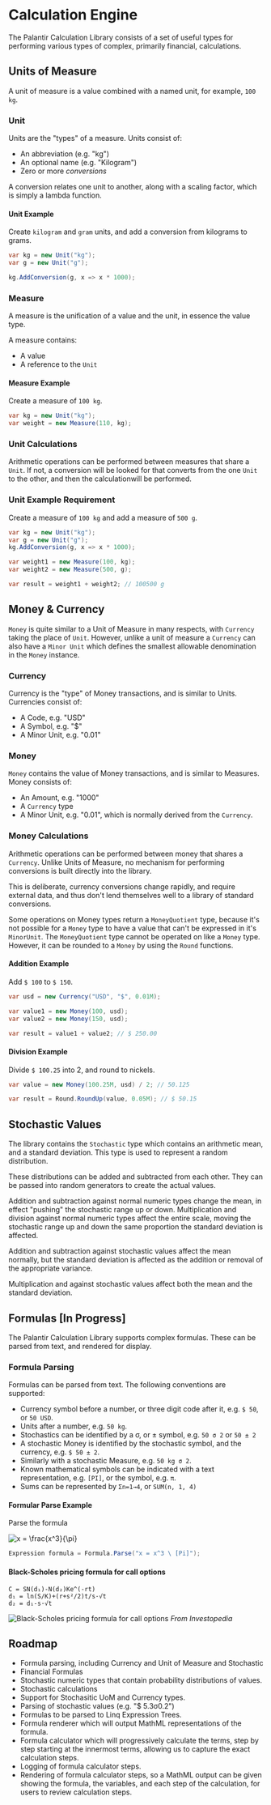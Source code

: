 # Calculation Engine

The Palantir Calculation Library consists of a set of useful types for performing various types of complex, primarily financial, calculations.

## Units of Measure

A unit of measure is a value combined with a named unit, for example, ```100 kg```.

### Unit

Units are the "types" of a measure. Units consist of:

* An abbreviation (e.g. "kg")
* An optional name (e.g. "Kilogram")
* Zero or more *conversions*

A conversion relates one unit to another, along with a scaling factor, which is simply a lambda function.

#### Unit Example

Create ```kilogram``` and ```gram``` units, and add a conversion from kilograms to grams.

~~~csharp
var kg = new Unit("kg");
var g = new Unit("g");

kg.AddConversion(g, x => x * 1000);
~~~

### Measure

A measure is the unification of a value and the unit, in essence the value type.

A measure contains:

* A value
* A reference to the ```Unit```

#### Measure Example

Create a measure of ```100 kg```.

~~~csharp
var kg = new Unit("kg");
var weight = new Measure(110, kg);
~~~

### Unit Calculations

Arithmetic operations can be performed between measures that share a ```Unit```. If not, a conversion will be looked for that converts from the one ```Unit``` to the other, and then the calculationwill be performed.

### Unit Example Requirement

Create a measure of ```100 kg``` and add a measure of ```500 g```.

~~~csharp
var kg = new Unit("kg");
var g = new Unit("g");
kg.AddConversion(g, x => x * 1000);

var weight1 = new Measure(100, kg);
var weight2 = new Measure(500, g);

var result = weight1 + weight2; // 100500 g
~~~

## Money & Currency

```Money``` is quite similar to a Unit of Measure in many respects, with ```Currency``` taking the place of ```Unit```. However, unlike a unit of measure a ```Currency``` can also have a ```Minor Unit``` which defines the smallest allowable denomination in the ```Money``` instance.

### Currency

Currency is the "type" of Money transactions, and is similar to Units. Currencies consist of:

* A Code, e.g. "USD"
* A Symbol, e.g. "$"
* A Minor Unit, e.g. "0.01"

### Money

```Money``` contains the value of Money transactions, and is similar to Measures. Money consists of:

* An Amount, e.g. "1000"
* A ```Currency``` type
* A Minor Unit, e.g. "0.01", which is normally derived from the ```Currency```.

### Money Calculations

Arithmetic operations can be performed between money that shares a ```Currency```. Unlike Units of Measure, no mechanism for performing conversions is built directly into the library.

This is deliberate, currency conversions change rapidly, and require external data, and thus don't lend themselves well to a library of standard conversions.

Some operations on Money types return a ```MoneyQuotient``` type, because it's not possible for a ```Money``` type to have a value that can't be expressed in it's ```MinorUnit```. The ```MoneyQuotient``` type cannot be operated on like a ```Money``` type. However, it can be rounded to a ```Money``` by using the ```Round``` functions.

#### Addition Example

Add ```$ 100``` to ```$ 150```.

~~~csharp
var usd = new Currency("USD", "$", 0.01M);

var value1 = new Money(100, usd);
var value2 = new Money(150, usd);

var result = value1 + value2; // $ 250.00
~~~

#### Division Example

Divide ```$ 100.25``` into 2, and round to nickels.

~~~csharp
var value = new Money(100.25M, usd) / 2; // 50.125

var result = Round.RoundUp(value, 0.05M); // $ 50.15
~~~

## Stochastic Values

The library contains the ```Stochastic``` type which contains an arithmetic mean, and a standard deviation. This type is used to represent a random distribution.

These distributions can be added and subtracted from each other. They can be passed into random generators to create the actual values.

Addition and subtraction against normal numeric types change the mean, in effect "pushing" the stochastic range up or down. Multiplication and division against normal numeric types affect the entire scale, moving the stochastic range up and down the same proportion the standard deviation is affected.

Addition and subtraction against stochastic values affect the mean normally, but the standard deviation is affected as the addition or removal of the appropriate variance.

Multiplication and against stochastic values affect both the mean and the standard deviation.

## Formulas [In Progress]

The Palantir Calculation Library supports complex formulas. These can be parsed from text, and rendered for display.

### Formula Parsing

Formulas can be parsed from text. The following conventions are supported:

* Currency symbol before a number, or three digit code after it, e.g. ```$ 50```, or ```50 USD```.
* Units after a number, e.g. ```50 kg```.
* Stochastics can be identified by a σ, or ± symbol, e.g. ```50 σ 2``` or ```50 ± 2```
* A stochastic Money is identified by the stochastic symbol, and the currency, e.g. ```$ 50 ± 2```.
* Similarly with a stochastic Measure, e.g. ```50 kg σ 2```.
* Known mathematical symbols can be indicated with a text representation, e.g. ```[PI]```, or the symbol, e.g. ```π```.
* Sums can be represented by ```Σn=1→4```, or ```SUM(n, 1, 4)```

#### Formular Parse Example

Parse the formula

![x = \frac{x^3}{\pi}](https://github.com/palantirza/Numeric/raw/master/_images/simple_eq.png "Simple Equation")

~~~csharp
Expression formula = Formula.Parse("x = x^3 \ [Pi]");
~~~

#### Black-Scholes pricing formula for call options

~~~
C = SN(d₁)-N(d₂)Ke^(-rt)
d₁ = ln(S/K)+(r+s²/2)t/s·√t
d₂ = d₁-s·√t
~~~

![Black-Scholes pricing formula for call options](http://i.investopedia.com/blackscholes.png)
*From Investopedia*

## Roadmap

* Formula parsing, including Currency and Unit of Measure and Stochastic
* Financial Formulas
* Stochastic numeric types that contain probability distributions of values.
* Stochastic calculations
* Support for Stochasitic UoM and Currency types.
* Parsing of stochastic values (e.g. "$ 5.3σ0.2")
* Formulas to be parsed to Linq Expression Trees.
* Formula renderer which will output MathML representations of the formula.
* Formula calculator which will progressively calculate the terms, step by step starting at the innermost terms, allowing us to capture the exact calculation steps.
* Logging of formula calculator steps.
* Rendering of formula calculator steps, so a MathML output can be given showing the formula, the variables, and each step of the calculation, for users to review calculation steps.